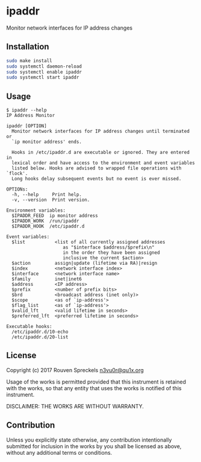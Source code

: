 # ipaddr

Monitor network interfaces for IP address changes

## Installation

```sh
sudo make install
sudo systemctl daemon-reload
sudo systemctl enable ipaddr
sudo systemctl start ipaddr
```

## Usage

```text
$ ipaddr --help
IP Address Monitor

ipaddr [OPTION]
  Monitor network interfaces for IP address changes until terminated or
  `ip monitor address' ends.

  Hooks in /etc/ipaddr.d are executable or ignored. They are entered in
  lexical order and have access to the environment and event variables
  listed below. Hooks are advised to wrapped file operations with `flock'.
  Long hooks delay subsequent events but no event is ever missed.

OPTIONs:
  -h, --help     Print help.
  -v, --version  Print version.

Environment variables:
  $IPADDR_FEED  ip monitor address
  $IPADDR_WORK  /run/ipaddr
  $IPADDR_HOOK  /etc/ipaddr.d

Event variables:
  $list           <list of all currently assigned addresses
                     as "$interface $address/$prefix\n"
                     in the order they have been assigned
                     inclusive the current $action>
  $action         assign|update (lifetime via RA)|resign
  $index          <network interface index>
  $interface      <network interface name>
  $family         inet|inet6
  $address        <IP address>
  $prefix         <number of prefix bits>
  $brd            <broadcast address (inet only)>
  $scope          <as of `ip-address'>
  $flag_list      <as of `ip-address'>
  $valid_lft      <valid lifetime in seconds>
  $preferred_lft  <preferred lifetime in seconds>

Executable hooks:
  /etc/ipaddr.d/10-echo
  /etc/ipaddr.d/20-list
```

## License

Copyright (c) 2017 Rouven Spreckels <n3vu0r@qu1x.org>

Usage of the works is permitted provided that
this instrument is retained with the works, so that
any entity that uses the works is notified of this instrument.

DISCLAIMER: THE WORKS ARE WITHOUT WARRANTY.

## Contribution

Unless you explicitly state otherwise, any contribution intentionally submitted
for inclusion in the works by you shall be licensed as above, without any
additional terms or conditions.
